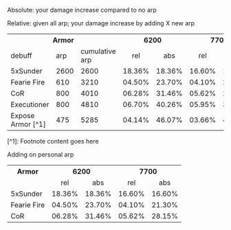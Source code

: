 Absolute: your damage increase compared to no arp

Relative: given all arp; your damage increase by adding X new arp

<table>
  <tr>
    <th colspan="3">Armor<br></th>
    <th colspan="2">6200</th>
    <th colspan="2">7700</th>
  </tr>
  <tr>
    <td>debuff</td>
	<td>arp</td>
	<td>cumulative arp</td>
    <td style="text-align:center">rel<br></td>
    <td style="text-align:center">abs<br></td>
    <td style="text-align:center">rel<br></td>
    <td style="text-align:center">abs</td>
  </tr>
  <tr>
    <td>5xSunder</td>
	<td>2600</td>
	<td>2600</td>
    <td style="text-align:right">18.36%</td>
    <td style="text-align:right">18.36%</td>
    <td style="text-align:right">16.60%</td>
    <td style="text-align:right">16.60%</td>
  </tr>
  <tr>
    <td>Fearie Fire<br></td>
	<td>610</td>
	<td>3210</td>
    <td style="text-align:right">04.50%</td>
    <td style="text-align:right">23.70%</td>
    <td style="text-align:right">04.10%<br></td>
    <td style="text-align:right">21.30%<br></td>
  </tr>
  <tr>
    <td>CoR</td>
	<td>800</td>
	<td>4010</td>
    <td style="text-align:right">06.28%</td>
    <td style="text-align:right">31.46%</td>
    <td style="text-align:right">05.62%</td>
    <td style="text-align:right">28.15%</td>
  </tr>
  <tr>
    <td>Executioner</td>
	<td>800</td>
	<td>4810</td>
    <td style="text-align:right">06.70%</td>
    <td style="text-align:right">40.26%</td>
    <td style="text-align:right">05.95%</td>
    <td style="text-align:right">35.77%</td>
  </tr>

  <tr>
    <td>Expose Armor [^1] </td>
	<td>475</td>
	<td>5285</td>
    <td style="text-align:right">04.14%</td>
    <td style="text-align:right">46.07%</td>
    <td style="text-align:right">03.66%</td>
    <td style="text-align:right">40.74%</td>
  </tr>
</table>
[^1]: Footnote content goes here

Adding on personal arp
<table>
  <tr>
    <th>Armor<br></th>
    <th colspan="2">6200</th>
    <th colspan="2">7700</th>
  </tr>
  <tr>
    <td></td>
    <td style="text-align:center">rel<br></td>
    <td style="text-align:center">abs<br></td>
    <td style="text-align:center">rel<br></td>
    <td style="text-align:center">abs</td>
  </tr>
  <tr>
    <td>5xSunder</td>
    <td style="text-align:right">18.36%</td>
    <td style="text-align:right">18.36%</td>
    <td style="text-align:right">16.60%</td>
    <td style="text-align:right">16.60%</td>
  </tr>
  <tr>
    <td>Fearie Fire<br></td>
    <td style="text-align:right">04.50%</td>
    <td style="text-align:right">23.70%</td>
    <td style="text-align:right">04.10%<br></td>
    <td style="text-align:right">21.30%<br></td>
  </tr>
  <tr>
    <td>CoR</td>
    <td style="text-align:right">06.28%</td>
    <td style="text-align:right">31.46%</td>
    <td style="text-align:right">05.62%</td>
    <td style="text-align:right">28.15%</td>
  </tr>
</table>


